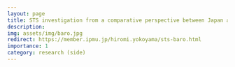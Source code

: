 ```yaml
---
layout: page
title: STS investigation from a comparative perspective between Japan and China
description: 
img: assets/img/baro.jpg
redirect: https://member.ipmu.jp/hiromi.yokoyama/sts-baro.html
importance: 1
category: research (side)
---
```

